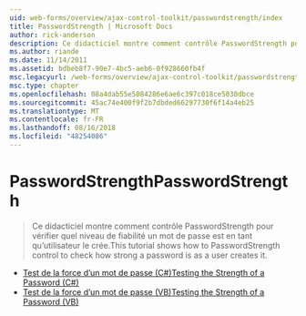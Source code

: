 ```yaml
---
uid: web-forms/overview/ajax-control-toolkit/passwordstrength/index
title: PasswordStrength | Microsoft Docs
author: rick-anderson
description: Ce didacticiel montre comment contrôle PasswordStrength pour vérifier quel niveau de fiabilité un mot de passe est en tant qu’utilisateur le crée.
ms.author: riande
ms.date: 11/14/2011
ms.assetid: bdbeb8f7-90e7-4bc5-aeb6-0f928660fb4f
msc.legacyurl: /web-forms/overview/ajax-control-toolkit/passwordstrength
msc.type: chapter
ms.openlocfilehash: 08a4dab55e5084286e6ae6c397c018ce5030dbce
ms.sourcegitcommit: 45ac74e400f9f2b7dbded66297730f6f14a4eb25
ms.translationtype: MT
ms.contentlocale: fr-FR
ms.lasthandoff: 08/16/2018
ms.locfileid: "48254086"
---
```

<a name="passwordstrength"></a><span data-ttu-id="bf465-103">PasswordStrength</span><span class="sxs-lookup"><span data-stu-id="bf465-103">PasswordStrength</span></span>
====================
> <span data-ttu-id="bf465-104">Ce didacticiel montre comment contrôle PasswordStrength pour vérifier quel niveau de fiabilité un mot de passe est en tant qu’utilisateur le crée.</span><span class="sxs-lookup"><span data-stu-id="bf465-104">This tutorial shows how to PasswordStrength control to check how strong a password is as a user creates it.</span></span>


- [<span data-ttu-id="bf465-105">Test de la force d’un mot de passe (C#)</span><span class="sxs-lookup"><span data-stu-id="bf465-105">Testing the Strength of a Password (C#)</span></span>](testing-the-strength-of-a-password-cs.md)
- [<span data-ttu-id="bf465-106">Test de la force d’un mot de passe (VB)</span><span class="sxs-lookup"><span data-stu-id="bf465-106">Testing the Strength of a Password (VB)</span></span>](testing-the-strength-of-a-password-vb.md)
